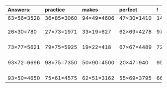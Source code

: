 | Answers: | practice | makes | perfect | ! |
| :--- | :--- | :--- | :--- | :--- |
| 63×56=3528 | 36×85=3060 | 94×49=4606 | 47×30=1410 | 14×52=728 | 
|   |   |   |   |   | 
|   |   |   |   |   | 
|   |   |   |   |   | 
| 26×30=780 | 27×73=1971 | 33×19=627 | 62×69=4278 | 97×49=4753 | 
|   |   |   |   |   | 
|   |   |   |   |   | 
|   |   |   |   |   | 
|   |   |   |   |   | 
| 73×77=5621 | 79×75=5925 | 19×22=418 | 67×67=4489 | 72×12=864 | 
|   |   |   |   |   | 
|   |   |   |   |   | 
|   |   |   |   |   | 
|   |   |   |   |   | 
| 93×72=6696 | 98×75=7350 | 50×90=4500 | 20×47=940 | 95×53=5035 | 
|   |   |   |   |   | 
|   |   |   |   |   | 
|   |   |   |   |   | 
|   |   |   |   |   | 
| 93×50=4650 | 75×61=4575 | 62×51=3162 | 55×69=3795 | 66×57=3762 | 
